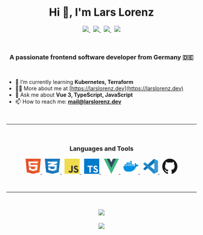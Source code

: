 <h1 align="center">Hi 👋, I'm Lars Lorenz</h1>
<p align="center">
    <a href="https://open.spotify.com/user/lorenz91-de">
        <img src="https://img.shields.io/badge/Spotify-1CD660&?logo=spotify&style=for-the-badge&logoColor=white" />
    </a>
    &nbsp;
    <a href="https://www.linkedin.com/in/lars-lorenz-002253185">
        <img src="https://img.shields.io/badge/LinkedIn-0C67C2?style=for-the-badge&logo=linkedin&logoColor=white" />
    </a>
    &nbsp;
    <a href="https://codepen.io/larslorenz">
        <img src="https://img.shields.io/badge/CodePen-1E1F26?style=for-the-badge&logo=codepen&logoColor=white" />
    </a>
    &nbsp;
    <a href="https://www.upwork.com/freelancers/~0159552784f05c3f48">
        <img src="https://img.shields.io/badge/upwork-17A700?style=for-the-badge&logo=upwork&logoColor=white" />
    </a>
</p>
<br />
<h3 align="center">A passionate frontend software developer from Germany 🇩🇪</h3>
<br />

- 🌱 I’m currently learning **Kubernetes, Terraform**
- 👨‍💻 More about me at [https://larslorenz.dev](https://larslorenz.dev)
- 💬 Ask me about **Vue 3, TypeScript, JavaScript**
- 📫 How to reach me: **mail@larslorenz.dev**

<br />

---

<br />
<p>
    <h3 align="center"> Languages and Tools</h3>
</p>
<p align="center">
    <a href="https://www.w3.org/html" target="_blank">
        <img src="icons/html-5.svg" width="40" height="40"/>
    </a>
    &nbsp;
    <a href="https://www.w3schools.com/css" target="_blank">
        <img src="icons/css-3.svg" width="40" height="40"/>
    </a>
    &nbsp;
    <a href="https://developer.mozilla.org/en-US/docs/Web/JavaScript" target="_blank">
        <img src="icons/javascript.svg" width="40" height="40"/>
    </a>
    &nbsp;
    <a href="https://www.typescriptlang.org" target="_blank">
        <img src="icons/typescript.svg" width="40" height="40"/>
    </a>
    &nbsp;
    <a href="https://v3.vuejs.org" target="_blank">
        <img src="icons/vue.svg" width="40" height="40"/>
    </a>
    &nbsp;
    <a href="https://www.docker.com" target="_blank">
        <img src="icons/docker.svg" width="40" height="40"/>
    </a>
    &nbsp;
    <a href="https://code.visualstudio.com" target="_blank">
        <img src="icons/visual-studio-code.svg" width="40" height="40" />
    </a>
    &nbsp;
    <a href="https://github.com" target="_blank">
        <img src="icons/github.svg" width="40" height="40" />
    </a>
</p>
<br />

---

<br />
<p align="center">
    <img src="https://github-readme-stats.vercel.app/api?username=lorenzlars&theme=gruvbox&show_icons=true" width="500"/>
    <br />
    <br />
    <img src="https://github-readme-stats.vercel.app/api/top-langs/?username=lorenzlars&layout=compact&theme=gruvbox" width="500" />
</p>
